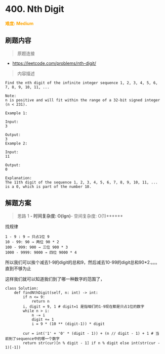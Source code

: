 # 400. Nth Digit

**<font color=orange>难度: Medium</font>**

## 刷题内容

> 原题连接

* https://leetcode.com/problems/nth-digit/

> 内容描述

```
Find the nth digit of the infinite integer sequence 1, 2, 3, 4, 5, 6, 7, 8, 9, 10, 11, ...

Note:
n is positive and will fit within the range of a 32-bit signed integer (n < 231).

Example 1:

Input:
3

Output:
3
Example 2:

Input:
11

Output:
0

Explanation:
The 11th digit of the sequence 1, 2, 3, 4, 5, 6, 7, 8, 9, 10, 11, ... is a 0, which is part of the number 10.
```

## 解题方案

> 思路 1
******- 时间复杂度: O(lgn)******- 空间复杂度: O(1)******



找规律

```
1 - 9 : 9 → 只占1位 9 
10 - 99: 90 → 两位 90 * 2
100 - 999: 900 → 三位 900 * 3
1000 - 9999: 9000 → 四位 9000 * 4
```

所以我们可以挨个减去1-9的digit的总和9，然后减去10-99的digit总和90*2.。。。直到不够为止

这样我们就可以知道我们到了哪一种数字的范围了，

```pyton
class Solution:
    def findNthDigit(self, n: int) -> int:
        if n <= 9:
            return n
        i, digit = 9, 1 # digit=1 是指咱们的1-9现在都是只占1位的数字
        while n > i:
            n -= i
            digit += 1
            i = 9 * (10 ** (digit-1)) * digit
        
        cur = int('1' + '0' * (digit - 1)) + (n // digit - 1) + 1 # 当前到了sequence中的哪一个数字
        return str(cur)[n % digit - 1] if n % digit else int(str(cur - 1)[-1])
```









